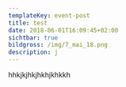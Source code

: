 ```yaml
---
templateKey: event-post
title: test
date: 2018-06-01T16:09:45+02:00
sichtbar: true
bildgross: /img/7_mai_18.png
description: j
---
```

hhkjkjhkjhkhjkhkkh
